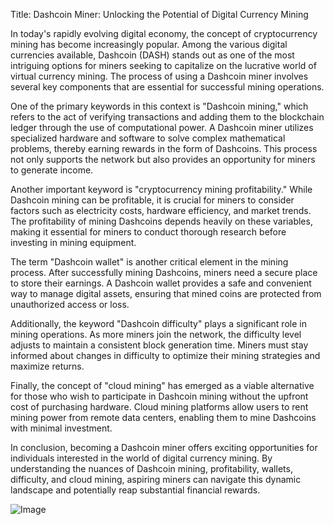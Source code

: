 Title: Dashcoin Miner: Unlocking the Potential of Digital Currency Mining

In today's rapidly evolving digital economy, the concept of cryptocurrency mining has become increasingly popular. Among the various digital currencies available, Dashcoin (DASH) stands out as one of the most intriguing options for miners seeking to capitalize on the lucrative world of virtual currency mining. The process of using a Dashcoin miner involves several key components that are essential for successful mining operations.

One of the primary keywords in this context is "Dashcoin mining," which refers to the act of verifying transactions and adding them to the blockchain ledger through the use of computational power. A Dashcoin miner utilizes specialized hardware and software to solve complex mathematical problems, thereby earning rewards in the form of Dashcoins. This process not only supports the network but also provides an opportunity for miners to generate income.

Another important keyword is "cryptocurrency mining profitability." While Dashcoin mining can be profitable, it is crucial for miners to consider factors such as electricity costs, hardware efficiency, and market trends. The profitability of mining Dashcoins depends heavily on these variables, making it essential for miners to conduct thorough research before investing in mining equipment.

The term "Dashcoin wallet" is another critical element in the mining process. After successfully mining Dashcoins, miners need a secure place to store their earnings. A Dashcoin wallet provides a safe and convenient way to manage digital assets, ensuring that mined coins are protected from unauthorized access or loss.

Additionally, the keyword "Dashcoin difficulty" plays a significant role in mining operations. As more miners join the network, the difficulty level adjusts to maintain a consistent block generation time. Miners must stay informed about changes in difficulty to optimize their mining strategies and maximize returns.

Finally, the concept of "cloud mining" has emerged as a viable alternative for those who wish to participate in Dashcoin mining without the upfront cost of purchasing hardware. Cloud mining platforms allow users to rent mining power from remote data centers, enabling them to mine Dashcoins with minimal investment.

In conclusion, becoming a Dashcoin miner offers exciting opportunities for individuals interested in the world of digital currency mining. By understanding the nuances of Dashcoin mining, profitability, wallets, difficulty, and cloud mining, aspiring miners can navigate this dynamic landscape and potentially reap substantial financial rewards.

![Image](https://github.com/user-attachments/assets/31692037-0104-4703-abd1-696b6a7dd41b)